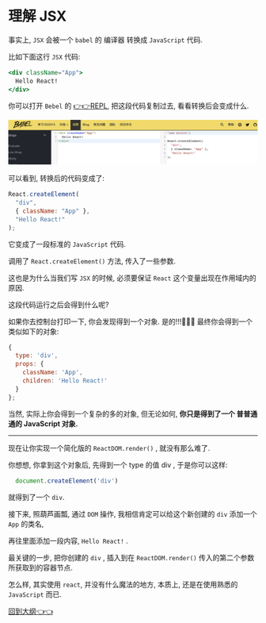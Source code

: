 # 理解 JSX

事实上, `JSX` 会被一个 `babel` 的 编译器 转换成 `JavaScript` 代码.

比如下面这行 `JSX` 代码:

```jsx
<div className="App">
  Hello React!
</div>
```

你可以打开 `Bebel` 的 [:point_right::point_right:REPL](https://babel.docschina.org/repl/), 把这段代码复制过去, 看看转换后会变成什么.

<img src="./img/3-1.png"/>

可以看到, 转换后的代码变成了:

```jsx
React.createElement(
  "div",
  { className: "App" },
  "Hello React!"
);
```

它变成了一段标准的 `JavaScript` 代码.

调用了 `React.createElement()` 方法, 传入了一些参数.

这也是为什么当我们写 `JSX` 的时候, 必须要保证 `React` 这个变量出现在作用域内的原因.

这段代码运行之后会得到什么呢?

如果你去控制台打印一下, 你会发现得到一个对象. 是的!!!:100::100::100: 最终你会得到一个类似如下的对象:

```js
{
  type: 'div',
  props: {
    className: 'App',
    children: 'Hello React!'
  }
};
```
当然, 实际上你会得到一个复杂的多的对象, 但无论如何, **你只是得到了一个 普普通通的 JavaScript 对象.**

---

现在让你实现一个简化版的 `ReactDOM.render()` , 就没有那么难了.

你想想, 你拿到这个对象后, 先得到一个 type 的值 div , 于是你可以这样:

```js
  document.createElement('div')
```
就得到了一个 `div`.

接下来, 照葫芦画瓢, 通过 `DOM` 操作, 我相信肯定可以给这个新创建的 `div` 添加一个 `App` 的类名,

再往里面添加一段内容, `Hello React!` .

最关键的一步, 把你创建的 `div` , 插入到在 `ReactDOM.render()` 传入的第二个参数所获取到的容器节点.

怎么样, 其实使用 `react`, 并没有什么魔法的地方, 本质上, 还是在使用熟悉的 `JavaScript` 而已.

[回到大纲:point_left::point_left:](../README.md#outline)
